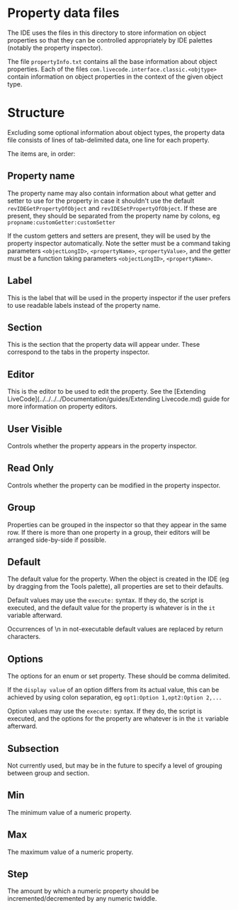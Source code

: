 # Property data files

The IDE uses the files in this directory to store information on object properties 
so that they can be controlled appropriately by IDE palettes (notably the 
property inspector).

The file `propertyInfo.txt` contains all the base information about object properties.
Each of the files `com.livecode.interface.classic.<objtype>` contain information on
object properties in the context of the given object type.

# Structure

Excluding some optional information about object types, the property data file consists
of lines of tab-delimited data, one line for each property.

The items are, in order:

## Property name
The property name may also contain information about what getter and setter to use for
the property in case it shouldn't use the default `revIDEGetPropertyOfObject` and `revIDESetPropertyOfObject`. If these are present, they should be separated from the 
property name by colons, eg
`propname:customGetter:customSetter`

If the custom getters and setters are present, they will be used by the property inspector 
automatically. Note the setter must be a command taking parameters `<objectLongID>`, `<propertyName>`, `<propertyValue>`, and the getter must be a function taking parameters 
`<objectLongID>`, `<propertyName>`.

## Label

This is the label that will be used in the property inspector if the user prefers to use 
readable labels instead of the property name.

## Section

This is the section that the property data will appear under. These correspond to the 
tabs in the property inspector.

## Editor

This is the editor to be used to edit the property. See the [Extending LiveCode](../../../../Documentation/guides/Extending Livecode.md) guide for more information
on property editors.

## User Visible

Controls whether the property appears in the property inspector.

## Read Only

Controls whether the property can be modified in the property inspector.

## Group

Properties can be grouped in the inspector so that they appear in the same row. If there is more
than one property in a group, their editors will be arranged side-by-side if possible.

## Default

The default value for the property. When the object is created in the IDE (eg by dragging from
the Tools palette), all properties are set to their defaults. 

Default values may use the `execute:` syntax. If they do, the script is executed, and the
default value for the property is whatever is in the `it` variable afterward.

Occurrences of \n in not-executable default values are replaced by return characters.

## Options

The options for an enum or set property. These should be comma delimited.

If the `display value` of an option differs from its actual value, this can be achieved by
using colon separation, eg
`opt1:Option 1,opt2:Option 2,...`

Option values may use the `execute:` syntax. If they do, the script is executed, and the
options for the property are whatever is in the `it` variable afterward.

## Subsection

Not currently used, but may be in the future to specify a level of grouping between group and
section.

## Min

The minimum value of a numeric property. 

## Max

The maximum value of a numeric property. 

## Step

The amount by which a numeric property should be incremented/decremented by any numeric twiddle.
